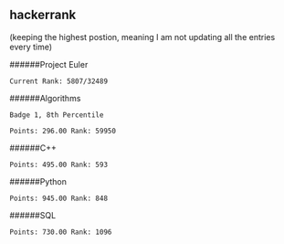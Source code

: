 ## hackerrank 
(keeping the highest postion, meaning I am not updating all the entries every time)

######Project Euler

	Current Rank: 5807/32489
	
######Algorithms

	Badge 1, 8th Percentile
	
	Points: 296.00 Rank: 59950
	
######C++

	Points: 495.00 Rank: 593
	
######Python

	Points: 945.00 Rank: 848

######SQL

	Points: 730.00 Rank: 1096

